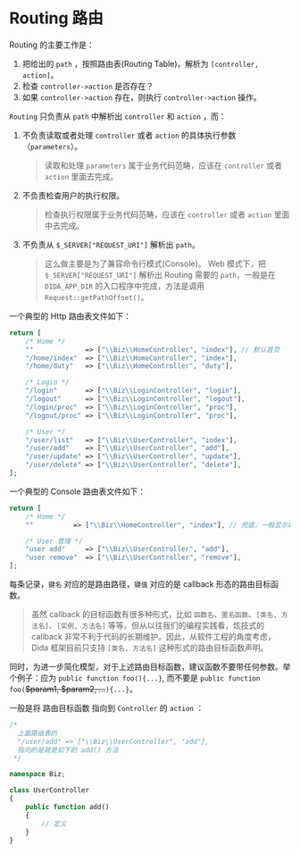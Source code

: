 # Routing 路由

Routing 的主要工作是：

1. 把给出的 `path` ，按照路由表(Routing Table)，解析为 `[controller, action]`。
2. 检查 `controller->action` 是否存在？
3. 如果 `controller->action` 存在，则执行 `controller->action` 操作。

`Routing` 只负责从 `path` 中解析出 `controller` 和 `action` ，而：

1. 不负责读取或者处理 `controller` 或者 `action` 的具体执行参数（`parameters`）。
   > 读取和处理 `parameters` 属于业务代码范畴，应该在 `controller` 或者 `action` 里面去完成。
2. 不负责检查用户的执行权限。
   > 检查执行权限属于业务代码范畴，应该在 `controller` 或者 `action` 里面中去完成。
3. 不负责从 `$_SERVER["REQUEST_URI"]` 解析出 `path`。
   > 这么做主要是为了兼容命令行模式(Console)。
   > Web 模式下，把 `$_SERVER["REQUEST_URI"]` 解析出 Routing 需要的 `path`，一般是在 `DIDA_APP_DIR` 的入口程序中完成，方法是调用 `Request::getPathOffset()`。

一个典型的 Http 路由表文件如下：

```php
return [
    /* Home */
    ""             => ["\\Biz\\HomeController", "index"], // 默认首页
    "/home/index"  => ["\\Biz\\HomeController", "index"],
    "/home/duty"   => ["\\Biz\\HomeController", "duty"],

    /* Login */
    "/login"       => ["\\Biz\\LoginController", "login"],
    "/logout"      => ["\\Biz\\LoginController", "logout"],
    "/login/proc"  => ["\\Biz\\LoginController", "proc"],
    "/logout/proc" => ["\\Biz\\LoginController", "proc"],

    /* User */
    "/user/list"   => ["\\Biz\\UserController", "index"],
    "/user/add"    => ["\\Biz\\UserController", "add"],
    "/user/update" => ["\\Biz\\UserController", "update"],
    "/user/delete" => ["\\Biz\\UserController", "delete"],
];
```

一个典型的 Console 路由表文件如下：

```php
return [
    /* Home */
    ""          => ["\\Biz\\HomeController", "index"], // 兜底，一般显示命令帮助

    /* User 管理 */
    "user add"     => ["\\Biz\\UserController", "add"],
    "user remove"  => ["\\Biz\\UserController", "remove"],
];
```

每条记录，`键名` 对应的是路由路径，`键值` 对应的是 callback 形态的路由目标函数。

> 虽然 callback 的目标函数有很多种形式，比如 `函数名`、`匿名函数`、`[类名, 方法名]`、`[实例, 方法名]` 等等。但从以往我们的编程实践看，炫技式的 callback 非常不利于代码的长期维护。因此，从软件工程的角度考虑，Dida 框架目前只支持 `[类名, 方法名]` 这种形式的路由目标函数声明。

同时，为进一步简化模型，对于上述路由目标函数，建议函数不要带任何参数。举个例子：应为 `public function foo(){...}`, 而不要是 `public function foo(`<del>\$param1, \$param2, ...</del>`){...}`。

一般是将 路由目标函数 指向到 `Controller` 的 `action` ：

```php
/*
  上面路由表的
  "/user/add" => ["\\Biz\\UserController", "add"],
  指向的是就是如下的 add() 方法
 */

namespace Biz;

class UserController
{
    public function add()
    {
        // 定义
    }
}
```
